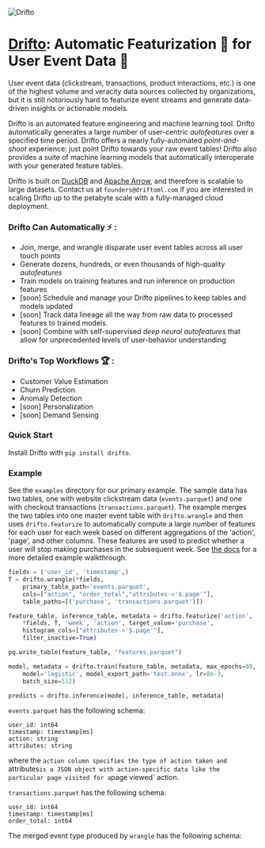 ![Drifto](https://uploads-ssl.webflow.com/62620d17539e43f8929e8001/626342c33db7194f75cde160_Drifto-p-500.png)

# [Drifto](https://www.driftoml.com): Automatic Featurization :robot: for User Event Data :busts_in_silhouette: 

User event data (clickstream, transactions, product interactions, etc.) is one of the highest volume and veracity data sources collected by organizations, but it is still notoriously hard to featurize event streams and generate data-driven insights or actionable models.

Drifto is an automated feature engineering and machine learning tool. Drifto automatically generates a large number of user-centric *autofeatures* over a specified time period. Drifto offers a nearly fully-automated *point-and-shoot* experience: just point Drifto towards your raw event tables! Drifto also provides a suite of machine learning models that automatically interoperate with your generated feature tables.

Drifto is built on [DuckDB](https://duckdb.org/) and [Apache Arrow](https://arrow.apache.org/docs/index.html), and therefore is scalable to large datasets. Contact us at `founders@driftoml.com` if you are interested in scaling Drifto up to the petabyte scale with a fully-managed cloud deployment. 

### Drifto Can Automatically :zap: : 
- Join, merge, and wrangle disparate user event tables across all user touch points
- Generate dozens, hundreds, or even thousands of high-quality *autofeatures* 
- Train models on training features and run inference on production features
- [soon] Schedule and manage your Drifto pipelines to keep tables and models updated
- [soon] Track data lineage all the way from raw data to processed features to trained models.
- [soon] Combine with self-supervised *deep neural autofeatures* that allow for unprecedented levels of user-behavior understanding

### Drifto's Top Workflows :trophy: :
- Customer Value Estimation
- Churn Prediction
- Anomaly Detection
- [soon] Personalization
- [soon] Demand Sensing 

### Quick Start

Install Drifto with `pip install drifto`.

### Example

See the `examples` directory for our primary example.
The sample data has two tables, one with website
clickstream data (`events.parquet`) and one with checkout transactions (`transactions.parquet`).
The example merges the two tables into one master event table with `drifto.wrangle` and then
uses `drifto.featurize` to automatically compute a large number of features for each user for
each week based on different aggregations of the 'action', 'page', and other columns. These features
are used to predict whether a user will stop making purchases in the subsequent week. See
[the docs](docs/doc.md) for a more detailed example walkthrough.

```python
fields = ('user_id', 'timestamp',)
T = drifto.wrangle(*fields, 
    primary_table_path='events.parquet',
    cols=["action", "order_total","attributes->'$.page'"],
    table_paths=[('purchase', 'transactions.parquet')])

feature_table, inference_table, metadata = drifto.featurize('action', 
    *fields, T, 'week', 'action', target_value='purchase',
    histogram_cols=["attributes->'$.page'"],
    filter_inactive=True)

pq.write_table(feature_table, "features.parquet")

model, metadata = drifto.train(feature_table, metadata, max_epochs=80,
    model='logistic', model_export_path='test.onnx', lr=8e-3, 
    batch_size=512)

predicts = drifto.inference(model, inference_table, metadata)
```

`events.parquet` has the following schema:

```
user_id: int64
timestamp: timestamp[ms]
action: string
attributes: string
```

where the `action column specifies the type of action taken and `attributes` is a
JSON object with action-specific data like the particular page visited for a `page viewed`
action.

`transactions.parquet` has the following schema:

```
user_id: int64
timestamp: timestamp[ms]
order_total: int64
```

The merged event type produced by `wrangle` has the following schema:

```

```
